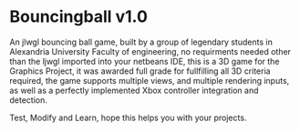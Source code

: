 # Bouncingball v1.0

An jlwgl bouncing ball game, built by a group of legendary students in Alexandria University Faculty of engineering,
no requirments needed other than the ljwgl imported into your netbeans IDE, this is a 3D game for the Graphics Project,
it was awarded full grade for fullfilling all 3D criteria required, the game supports multiple views, and multiple rendering
inputs, as well as a perfectly implemented Xbox controller integration and detection.

Test, Modify and Learn, hope this helps you with your projects.


